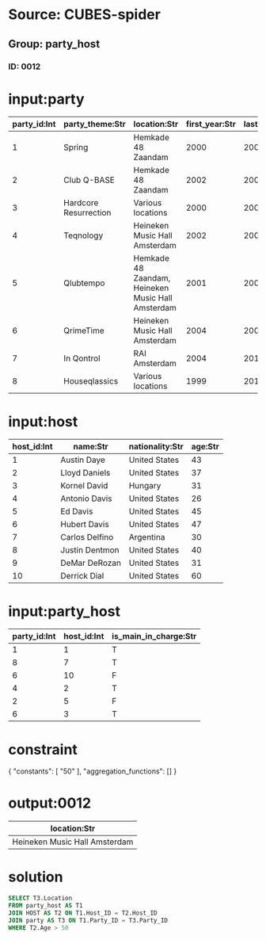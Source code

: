# Source: CUBES-spider
## Group: party_host
### ID: 0012

# input:party

| party_id:Int | party_theme:Str | location:Str | first_year:Str | last_year:Str | number_of_hosts:Int |
|---|---|---|---|---|---|
| 1 | Spring | Hemkade 48 Zaandam | 2000 | 2001 | 5 |
| 2 | Club Q-BASE | Hemkade 48 Zaandam | 2002 | 2002 | 23 |
| 3 | Hardcore Resurrection | Various locations | 2000 | 2003 | 4 |
| 4 | Teqnology | Heineken Music Hall Amsterdam | 2002 | 2004 | 6 |
| 5 | Qlubtempo | Hemkade 48 Zaandam, Heineken Music Hall Amsterdam | 2001 | 2007 | 31 |
| 6 | QrimeTime | Heineken Music Hall Amsterdam | 2004 | 2007 | 4 |
| 7 | In Qontrol | RAI Amsterdam | 2004 | 2010 | 7 |
| 8 | Houseqlassics | Various locations | 1999 | 2010 | 18 |

# input:host

| host_id:Int | name:Str | nationality:Str | age:Str |
|---|---|---|---|
| 1 | Austin Daye | United States | 43 |
| 2 | Lloyd Daniels | United States | 37 |
| 3 | Kornel David | Hungary | 31 |
| 4 | Antonio Davis | United States | 26 |
| 5 | Ed Davis | United States | 45 |
| 6 | Hubert Davis | United States | 47 |
| 7 | Carlos Delfino | Argentina | 30 |
| 8 | Justin Dentmon | United States | 40 |
| 9 | DeMar DeRozan | United States | 31 |
| 10 | Derrick Dial | United States | 60 |

# input:party_host

| party_id:Int | host_id:Int | is_main_in_charge:Str |
|---|---|---|
| 1 | 1 | T |
| 8 | 7 | T |
| 6 | 10 | F |
| 4 | 2 | T |
| 2 | 5 | F |
| 6 | 3 | T |

# constraint

{
  "constants": [
    "50"
  ],
  "aggregation_functions": []
}

# output:0012

| location:Str |
|---|
| Heineken Music Hall Amsterdam |

# solution

```sql
SELECT T3.Location
FROM party_host AS T1
JOIN HOST AS T2 ON T1.Host_ID = T2.Host_ID
JOIN party AS T3 ON T1.Party_ID = T3.Party_ID
WHERE T2.Age > 50
```
